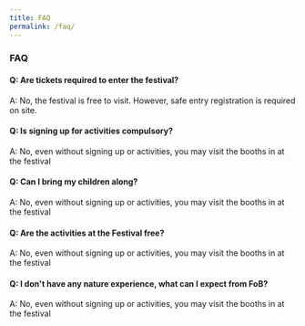 ```yaml
---
title: FAQ
permalink: /faq/
---
```

### **FAQ**

#### Q: Are tickets required to enter the festival?
A: No, the festival is free to visit. However, safe entry registration is required on site.

#### Q: Is signing up for activities compulsory?
A: No, even without signing up or activities, you may visit the booths in at the festival

#### Q: Can I bring my children along?
A: No, even without signing up or activities, you may visit the booths in at the festival

#### Q: Are the activities at the Festival free?
A: No, even without signing up or activities, you may visit the booths in at the festival

#### Q: I don't have any nature experience, what can I expect from FoB?
A: No, even without signing up or activities, you may visit the booths in at the festival